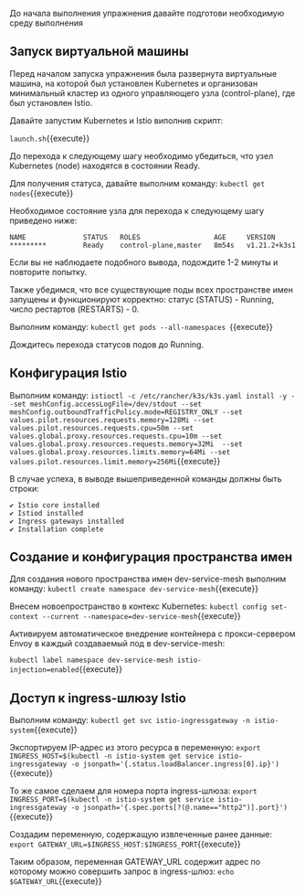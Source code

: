 До начала выполнения упражнения давайте подготови необходимую среду выполнения

## Запуск виртуальной машины

Перед началом запуска упражнения была развернута виртуальные машина, на которой был установлен Kubernetes и организован минимальный кластер из одного управляющего узла (control-plane), где был установлен Istio.

Давайте запустим Kubernetes и Istio виполнив скрипт:

`launch.sh`{{execute}}

До перехода к следующему шагу необходимо убедиться, что узел Kubernetes (node) находятся в состоянии Ready.

Для получения статуса, давайте выполним команду: `kubectl get nodes`{{execute}}

Необходимое состояние узла для перехода к следующему шагу приведено ниже:
```
NAME              STATUS   ROLES                  AGE     VERSION
*********         Ready    control-plane,master   8m54s   v1.21.2+k3s1
```

Если вы не наблюдаете подобного вывода, подождите 1-2 минуты и повторите попытку.

Также убедимся, что все существующие поды всех пространстве имен запущены и функционируют корректно: статус (STATUS) - Running, число рестартов (RESTARTS) - 0.

Выполним команду: `kubectl get pods --all-namespaces `{{execute}}

Дождитесь перехода статусов подов до Running.

## Конфигурация Istio

Выполним команду: `istioctl -c /etc/rancher/k3s/k3s.yaml install -y --set meshConfig.accessLogFile=/dev/stdout --set meshConfig.outboundTrafficPolicy.mode=REGISTRY_ONLY --set values.pilot.resources.requests.memory=128Mi --set values.pilot.resources.requests.cpu=50m --set values.global.proxy.resources.requests.cpu=10m --set values.global.proxy.resources.requests.memory=32Mi  --set values.global.proxy.resources.limits.memory=64Mi --set values.pilot.resources.limit.memory=256Mi`{{execute}}

В случае успеха, в выводе вышеприведенной команды должны быть строки:
```
✔ Istio core installed                                                        
✔ Istiod installed                                                            
✔ Ingress gateways installed                                                  
✔ Installation complete
```

## Создание и конфигурация пространства имен

Для создания нового пространства имен dev-service-mesh выполним команду: `kubectl create namespace dev-service-mesh`{{execute}}

Внесем новоепространство в контекс Kubernetes: `kubectl config set-context --current --namespace=dev-service-mesh`{{execute}}

Активируем автоматическое внедрение контейнера с прокси-сервером Envoy в каждый создаваемый под в dev-service-mesh:

`kubectl label namespace dev-service-mesh istio-injection=enabled`{{execute}}

## Доступ к ingress-шлюзу Istio

Выполним команду:
`kubectl get svc istio-ingressgateway -n istio-system`{{execute}}

Экспортируем IP-адрес из этого ресурса в переменную:
`export INGRESS_HOST=$(kubectl -n istio-system get service istio-ingressgateway -o jsonpath='{.status.loadBalancer.ingress[0].ip}')`{{execute}}

То же самое сделаем для номера порта ingress-шлюза:
`export INGRESS_PORT=$(kubectl -n istio-system get service istio-ingressgateway -o jsonpath='{.spec.ports[?(@.name=="http2")].port}')`{{execute}}

Создадим переменную, содержащую извлеченные ранее данные:
`export GATEWAY_URL=$INGRESS_HOST:$INGRESS_PORT`{{execute}}

Таким образом, переменная GATEWAY_URL содержит адрес по которому можно совершить запрос в ingress-шлюз:
`echo $GATEWAY_URL`{{execute}}
